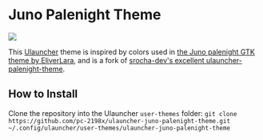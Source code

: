 # Juno Palenight Theme

<img src="screenshot.png"/>

This [Ulauncher](https://github.com/Ulauncher/Ulauncher) theme is inspired by colors used in [the Juno palenight GTK theme by EliverLara](https://github.com/EliverLara/Juno), and is a fork of [srocha-dev's excellent ulauncher-palenight-theme](https://github.com/fsrocha-dev/ulauncher-palenight-theme).

## How to Install

Clone the repository into the Ulauncher `user-themes` folder:
`git clone https://github.com/pc-2198x/ulauncher-juno-palenight-theme.git ~/.config/ulauncher/user-themes/ulauncher-juno-palenight-theme`
